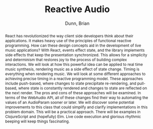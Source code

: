 --- 
  title: "Reactive Audio" 
  abstract: "React has revolutionized the way client side developers think about their applications. It makes heavy use of the principles of functional reactive programming. How can these design concepts aid in the development of live music applications? With React, events effect state, and the library implements side effects that keep the presentation synchronized. This allows for a simplicity and determinism that restores joy to the process of building complex interactions. We will look at how this powerful idea can be applied to real time music synthesis, rendering music as a side effect of state change. Timing is everything when rendering music. We will look at some different approaches to achieving precise timing in a reactive programming model. These approaches include push-based, where changes to state precipitate re-rendering, and pull-based, where state is constantly rendered and changes to state are reflected on the next render. The pros and cons of these approaches will be examined. In terms of the WebAudio API, all of these changes find their way to automating the values of an AudioParam sooner or later. We will discover some potential improvements to this class that could simplify and clarify implementations in this problem domain. This will be a practical approach. There will be examples in ClojureScript and (hopefully) Elm. Live code execution and glorious rhythmic beeping will keep things fascinating." 
  address: "Atlanta, Georgia" 
  author: "Dunn, Brian" 
  booktitle: "Proceedings of the International Web Audio Conference" 
  editor: "Freeman, Jason and Lerch, Alexander and Paradis, Matthew" 
  month: "Proceedings of the International Web Audio Conference"
  pages: "2577" 
  publisher: "Georgia Tech" 
  series: "WAC '16"
  type: "Talk"  
  year: "2016" 
  id: "2016_EA_89" 
  tags: year2016 
  pdflink: /_data/papers/pdf/2016/2016_89.pdf
  ISSN: Can't find it!
---